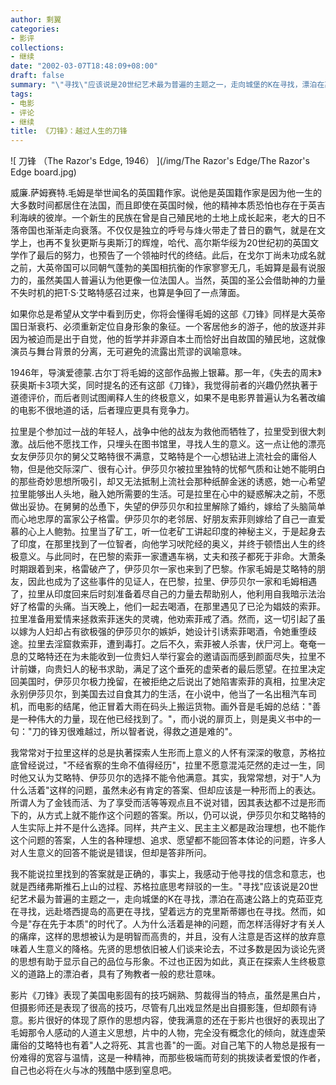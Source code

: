 ```yaml
---
author: 剩翼
categories:
- 影评
collections:
- 继续
date: "2002-03-07T18:48:09+08:00"
draft: false
summary: "\"寻找\"应该说是20世纪艺术最为普遍的主题之一，走向城堡的K在寻找，漂泊在高速公路上的克茹亚克在寻找，远赴塔西提岛的高更在寻找，望着远方的克里斯蒂娜也在寻找"
tags:
- 电影
- 评论
- 继续
title: 《刀锋》：越过人生的刀锋
---
```


![ 刀锋 （The Razor's Edge, 1946） ](/img/The Razor's Edge/The Razor's Edge board.jpg)

威廉.萨姆赛特.毛姆是举世闻名的英国籍作家。说他是英国籍作家是因为他一生的大多数时间都居住在法国，而且即使在英国时候，他的精神本质恐怕也存在于英吉利海峡的彼岸。一个新生的民族在曾是自己殖民地的土地上成长起来，老大的日不落帝国也渐渐走向衰落。不仅仅是独立的呼号与烽火带走了昔日的霸气，就是在文学上，也再不复狄更斯与奥斯汀的辉煌，哈代、高尔斯华绥为20世纪初的英国文学作了最后的努力，也预告了一个领袖时代的终结。此后，在戈尔丁尚未功成名就之前，大英帝国可以同朝气蓬勃的美国相抗衡的作家寥寥无几，毛姆算是最有说服力的，虽然美国人普遍认为他更像一位法国人。当然，英国的圣公会借助神的力量不失时机的把T·S·艾略特感召过来，也算是争回了一点薄面。

如果你总是希望从文学中看到历史，你将会懂得毛姆的这部《刀锋》同样是大英帝国日渐衰朽、必须重新定位自身形象的象征。一个客居他乡的游子，他的放逐并非因为被迫而是出于自觉，他的哲学并非源自本土而恰好出自故国的殖民地，这就像演员与舞台背景的分离，无可避免的流露出荒谬的讽喻意味。

1946年，导演爱德蒙.古尔丁将毛姆的这部作品搬上银幕。那一年，《失去的周末》获奥斯卡3项大奖，同时提名的还有这部《刀锋》，我觉得前者的兴趣仍然执著于道德评价，而后者则试图阐释人生的终极意义，如果不是电影界普遍认为名著改编的电影不很地道的话，后者理应更具有竞争力。

拉里是个参加过一战的年轻人，战争中他的战友为救他而牺牲了，拉里受到很大刺激。战后他不愿找工作，只埋头在图书馆里，寻找人生的意义。这一点让他的漂亮女友伊莎贝尔的舅父艾略特很不满意，艾略特是个一心想钻进上流社会的庸俗人物，但是他交际深广、很有心计。伊莎贝尔被拉里独特的忧郁气质和让她不能明白的那些奇妙思想所吸引，却又无法抵制上流社会那种纸醉金迷的诱惑，她一心希望拉里能够出人头地，融入她所需要的生活。可是拉里在心中的疑惑解决之前，不愿做出妥协。在舅舅的怂恿下，失望的伊莎贝尔和拉里解除了婚约，嫁给了头脑简单而心地忠厚的富家公子格雷。伊莎贝尔的老邻居、好朋友索菲则嫁给了自己一直爱慕的心上人鲍勃。拉里当了矿工，听一位老矿工讲起印度的神秘主义，于是起身去了印度，在那里找到了一位智者，向他学习吠陀经的奥义，并终于顿悟出人生的终极意义。与此同时，在巴黎的索菲一家遭遇车祸，丈夫和孩子都死于非命。大萧条时期跟着到来，格雷破产了，伊莎贝尔一家也来到了巴黎。作家毛姆是艾略特的朋友，因此也成为了这些事件的见证人，在巴黎，拉里、伊莎贝尔一家和毛姆相遇了，拉里从印度回来后时刻准备着尽自己的力量去帮助别人，他利用自我暗示法治好了格雷的头痛。当天晚上，他们一起去喝酒，在那里遇见了已沦为娼妓的索菲。拉里准备用爱情来拯救索菲迷失的灵魂，他劝索菲戒了酒。然而，这一切引起了虽以嫁为人妇却占有欲极强的伊莎贝尔的嫉妒，她设计引诱索菲喝酒，令她重堕歧途。拉里去淫窟救索菲，遭到毒打。之后不久，索菲被人杀害，伏尸河上。奄奄一息的艾略特还在为未能收到一位贵妇人举行宴会的邀请函而感到颜面尽失，拉里不计前嫌，向贵妇人的秘书求助，满足了这个垂死的虚荣者的最后愿望。在拉里决定回美国时，伊莎贝尔极力挽留，在被拒绝之后说出了她陷害索菲的真相，拉里决定永别伊莎贝尔，到美国去过自食其力的生活，在小说中，他当了一名出租汽车司机，而电影的结尾，他正冒着大雨在码头上搬运货物。画外音是毛姆的总结："善是一种伟大的力量，现在他已经找到了。"，而小说的扉页上，则是奥义书中的一句："刀的锋刃很难越过，所以智者说，得救之道是难的"。

我常常对于拉里这样的总是执著探索人生形而上意义的人怀有深深的敬意，苏格拉底曾经说过，"不经省察的生命不值得经历"，拉里不愿意混沌茫然的走过一生，同时他又认为艾略特、伊莎贝尔的选择不能令他满意。其实，我常常想，对于"人为什么活着"这样的问题，虽然未必有肯定的答案、但却应该是一种形而上的表达。所谓人为了金钱而活、为了享受而活等等观点且不说对错，因其表达都不过是形而下的，从方式上就不能作这个问题的答案。所以，仍可以说，伊莎贝尔和艾略特的人生实际上并不是什么选择。同样，共产主义、民主主义都是政治理想，也不能作这个问题的答案，人生的各种理想、追求、愿望都不能回答本体论的问题，许多人对人生意义的回答不能说是错误，但却是答非所问。

我不能说拉里找到的答案就是正确的，事实上，我感动于他寻找的信念和意志，也就是西绪弗斯推石上山的过程、苏格拉底思考辩驳的一生。"寻找"应该说是20世纪艺术最为普遍的主题之一，走向城堡的K在寻找，漂泊在高速公路上的克茹亚克在寻找，远赴塔西提岛的高更在寻找，望着远方的克里斯蒂娜也在寻找。然而，如今是"存在先于本质"的时代了。人为什么活着是神的问题，而怎样活得好才有关人的痛痒，这样的思想被认为是明智而高贵的，并且，没有人注意是否这样的放弃意味着人生意义的降格。先贤的思想依旧被人们谈来论去，不过多数是因为谈论先贤的思想有助于显示自己的品位与形象。不过也正因为如此，真正在探索人生终极意义的道路上的漂泊者，具有了殉教者一般的悲壮意味。

影片《刀锋》表现了美国电影固有的技巧娴熟、剪裁得当的特点，虽然是黑白片，但摄影师还是表现了很高的技巧，尽管有几出戏显然是出自摄影篷，但却颇有诗意。影片很好的体现了原作的思想内容，使我满意的还在于影片也很好的表现出了毛姆那令人感动的人道主义思想，片中的人物，完全没有概念化的倾向，就连虚荣庸俗的艾略特也有着"人之将死、其言也善"的一面。对自己笔下的人物总是报有一份难得的宽容与温情，这是一种精神，而那些极端而苛刻的挑拨读者爱恨的作者，自己也必将在火与冰的残酷中感到窒息吧。